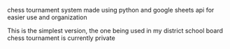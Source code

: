 chess tournament system made using python and google sheets api for easier use and organization

This is the simplest version, the one being used in my district school board chess tournament is currently private
